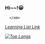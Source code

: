 ### Hi~~!😀

<p>
    <em>

      </em>
</p>

[Learning List Link](https://github.com/keepbang/keepbang/blob/master/Llearning%20List.md)

[![Top Langs](https://github-readme-stats.vercel.app/api/top-langs/?username=keepbang&theme=onedark&layout=compact)](https://github.com/anuraghazra/github-readme-stats)


